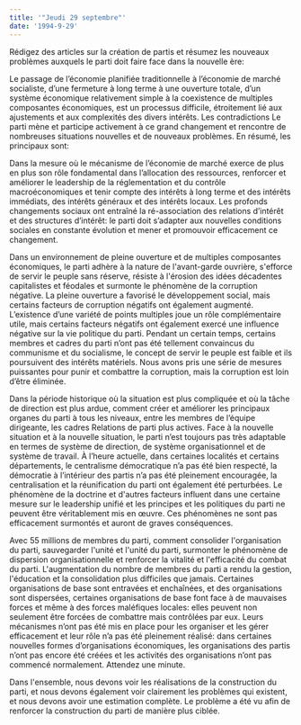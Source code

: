 ```yaml
---
title: '"Jeudi 29 septembre"'
date: '1994-9-29'
---
```


Rédigez des articles sur la création de partis et résumez les nouveaux problèmes auxquels le parti doit faire face dans la nouvelle ère:

Le passage de l’économie planifiée traditionnelle à l’économie de marché socialiste, d’une fermeture à long terme à une ouverture totale, d’un système économique relativement simple à la coexistence de multiples composantes économiques, est un processus difficile, étroitement lié aux ajustements et aux complexités des divers intérêts. Les contradictions Le parti mène et participe activement à ce grand changement et rencontre de nombreuses situations nouvelles et de nouveaux problèmes. En résumé, les principaux sont:

Dans la mesure où le mécanisme de l’économie de marché exerce de plus en plus son rôle fondamental dans l’allocation des ressources, renforcer et améliorer le leadership de la réglementation et du contrôle macroéconomiques et tenir compte des intérêts à long terme et des intérêts immédiats, des intérêts généraux et des intérêts locaux. Les profonds changements sociaux ont entraîné la ré-association des relations d’intérêt et des structures d’intérêt: le parti doit s’adapter aux nouvelles conditions sociales en constante évolution et mener et promouvoir efficacement ce changement.

Dans un environnement de pleine ouverture et de multiples composantes économiques, le parti adhère à la nature de l'avant-garde ouvrière, s'efforce de servir le peuple sans réserve, résiste à l'érosion des idées décadentes capitalistes et féodales et surmonte le phénomène de la corruption négative. La pleine ouverture a favorisé le développement social, mais certains facteurs de corruption négatifs ont également augmenté. L’existence d’une variété de points multiples joue un rôle complémentaire utile, mais certains facteurs négatifs ont également exercé une influence négative sur la vie politique du parti. Pendant un certain temps, certains membres et cadres du parti n’ont pas été tellement convaincus du communisme et du socialisme, le concept de servir le peuple est faible et ils poursuivent des intérêts matériels. Nous avons pris une série de mesures puissantes pour punir et combattre la corruption, mais la corruption est loin d’être éliminée.

Dans la période historique où la situation est plus compliquée et où la tâche de direction est plus ardue, comment créer et améliorer les principaux organes du parti à tous les niveaux, entre les membres de l’équipe dirigeante, les cadres Relations de parti plus actives. Face à la nouvelle situation et à la nouvelle situation, le parti n’est toujours pas très adaptable en termes de système de direction, de système organisationnel et de système de travail. À l’heure actuelle, dans certaines localités et certains départements, le centralisme démocratique n’a pas été bien respecté, la démocratie à l’intérieur des partis n’a pas été pleinement encouragée, la centralisation et la réunification du parti ont également été perturbées. Le phénomène de la doctrine et d'autres facteurs influent dans une certaine mesure sur le leadership unifié et les principes et les politiques du parti ne peuvent être véritablement mis en œuvre. Ces phénomènes ne sont pas efficacement surmontés et auront de graves conséquences.

Avec 55 millions de membres du parti, comment consolider l'organisation du parti, sauvegarder l'unité et l'unité du parti, surmonter le phénomène de dispersion organisationnelle et renforcer la vitalité et l'efficacité du combat du parti. L'augmentation du nombre de membres du parti a rendu la gestion, l'éducation et la consolidation plus difficiles que jamais. Certaines organisations de base sont entravées et enchaînées, et des organisations sont dispersées, certaines organisations de base font face à de mauvaises forces et même à des forces maléfiques locales: elles peuvent non seulement être forcées de combattre mais contrôlées par eux. Leurs mécanismes n’ont pas été mis en place pour les organiser et les gérer efficacement et leur rôle n’a pas été pleinement réalisé: dans certaines nouvelles formes d’organisations économiques, les organisations des partis n’ont pas encore été créées et les activités des organisations n’ont pas commencé normalement. Attendez une minute.

Dans l'ensemble, nous devons voir les réalisations de la construction du parti, et nous devons également voir clairement les problèmes qui existent, et nous devons avoir une estimation complète. Le problème a été vu afin de renforcer la construction du parti de manière plus ciblée.

